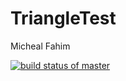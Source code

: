# TriangleTest
Micheal Fahim

[![build status of master](https://travis-ci.org/mfahim5/TriangleTest.svg?branch=master)](https://travis-ci.org/mfahim5/TriangleTest)